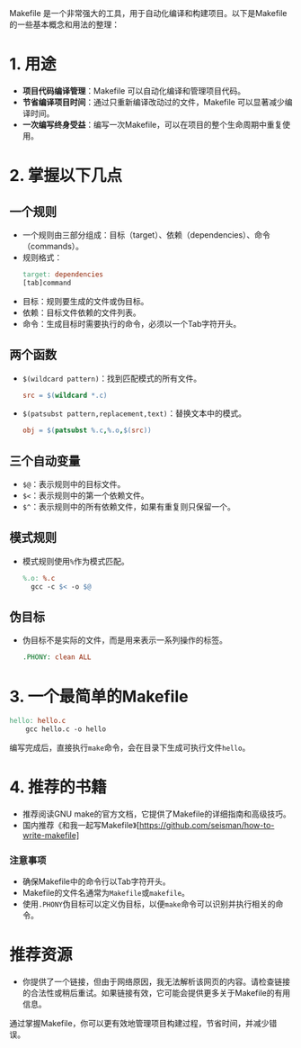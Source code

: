 ﻿
Makefile 是一个非常强大的工具，用于自动化编译和构建项目。以下是Makefile的一些基本概念和用法的整理：

# 1. 用途
- **项目代码编译管理**：Makefile 可以自动化编译和管理项目代码。
- **节省编译项目时间**：通过只重新编译改动过的文件，Makefile 可以显著减少编译时间。
- **一次编写终身受益**：编写一次Makefile，可以在项目的整个生命周期中重复使用。

# 2. 掌握以下几点

## 一个规则
- 一个规则由三部分组成：目标（target）、依赖（dependencies）、命令（commands）。
- 规则格式：
  ```makefile
  target: dependencies
  [tab]command
  ```
- 目标：规则要生成的文件或伪目标。
- 依赖：目标文件依赖的文件列表。
- 命令：生成目标时需要执行的命令，必须以一个Tab字符开头。

## 两个函数
- `$(wildcard pattern)`：找到匹配模式的所有文件。
  ```makefile
  src = $(wildcard *.c)
  ```
- `$(patsubst pattern,replacement,text)`：替换文本中的模式。
  ```makefile
  obj = $(patsubst %.c,%.o,$(src))
  ```

## 三个自动变量
- `$@`：表示规则中的目标文件。
- `$<`：表示规则中的第一个依赖文件。
- `$^`：表示规则中的所有依赖文件，如果有重复则只保留一个。

## 模式规则
- 模式规则使用`%`作为模式匹配。
  ```makefile
  %.o: %.c
    gcc -c $< -o $@
  ```

## 伪目标
- 伪目标不是实际的文件，而是用来表示一系列操作的标签。
  ```makefile
  .PHONY: clean ALL
  ```

# 3. 一个最简单的Makefile
```makefile
hello: hello.c
    gcc hello.c -o hello
```
编写完成后，直接执行`make`命令，会在目录下生成可执行文件`hello`。

# 4. 推荐的书籍
- 推荐阅读GNU make的官方文档，它提供了Makefile的详细指南和高级技巧。
- 国内推荐《和我一起写Makefile》[https://github.com/seisman/how-to-write-makefile]

### 注意事项
- 确保Makefile中的命令行以Tab字符开头。
- Makefile的文件名通常为`Makefile`或`makefile`。
- 使用`.PHONY`伪目标可以定义伪目标，以便`make`命令可以识别并执行相关的命令。

# 推荐资源
- 你提供了一个链接，但由于网络原因，我无法解析该网页的内容。请检查链接的合法性或稍后重试。如果链接有效，它可能会提供更多关于Makefile的有用信息。

通过掌握Makefile，你可以更有效地管理项目构建过程，节省时间，并减少错误。
